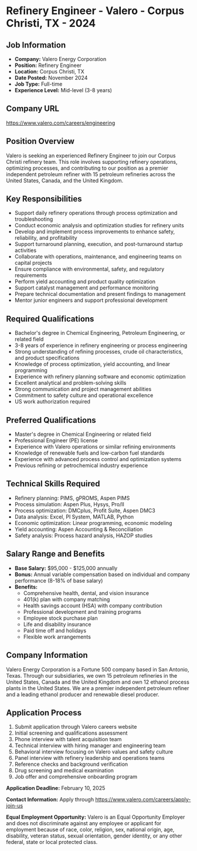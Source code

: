 # Refinery Engineer - Valero - Corpus Christi, TX - 2024

## Job Information
- **Company:** Valero Energy Corporation
- **Position:** Refinery Engineer
- **Location:** Corpus Christi, TX
- **Date Posted:** November 2024
- **Job Type:** Full-time
- **Experience Level:** Mid-level (3-8 years)

## Company URL
https://www.valero.com/careers/engineering

## Position Overview
Valero is seeking an experienced Refinery Engineer to join our Corpus Christi refinery team. This role involves supporting refinery operations, optimizing processes, and contributing to our position as a premier independent petroleum refiner with 15 petroleum refineries across the United States, Canada, and the United Kingdom.

## Key Responsibilities
- Support daily refinery operations through process optimization and troubleshooting
- Conduct economic analysis and optimization studies for refinery units
- Develop and implement process improvements to enhance safety, reliability, and profitability
- Support turnaround planning, execution, and post-turnaround startup activities
- Collaborate with operations, maintenance, and engineering teams on capital projects
- Ensure compliance with environmental, safety, and regulatory requirements
- Perform yield accounting and product quality optimization
- Support catalyst management and performance monitoring
- Prepare technical documentation and present findings to management
- Mentor junior engineers and support professional development

## Required Qualifications
- Bachelor's degree in Chemical Engineering, Petroleum Engineering, or related field
- 3-8 years of experience in refinery engineering or process engineering
- Strong understanding of refining processes, crude oil characteristics, and product specifications
- Knowledge of process optimization, yield accounting, and linear programming
- Experience with refinery planning software and economic optimization
- Excellent analytical and problem-solving skills
- Strong communication and project management abilities
- Commitment to safety culture and operational excellence
- US work authorization required

## Preferred Qualifications
- Master's degree in Chemical Engineering or related field
- Professional Engineer (PE) license
- Experience with Valero operations or similar refining environments
- Knowledge of renewable fuels and low-carbon fuel standards
- Experience with advanced process control and optimization systems
- Previous refining or petrochemical industry experience

## Technical Skills Required
- Refinery planning: PIMS, gPROMS, Aspen PIMS
- Process simulation: Aspen Plus, Hysys, Pro/II
- Process optimization: DMCplus, Profit Suite, Aspen DMC3
- Data analysis: Excel, PI System, MATLAB, Python
- Economic optimization: Linear programming, economic modeling
- Yield accounting: Aspen Accounting & Reconciliation
- Safety analysis: Process hazard analysis, HAZOP studies

## Salary Range and Benefits
- **Base Salary:** $95,000 - $125,000 annually
- **Bonus:** Annual variable compensation based on individual and company performance (8-18% of base salary)
- **Benefits:**
  - Comprehensive health, dental, and vision insurance
  - 401(k) plan with company matching
  - Health savings account (HSA) with company contribution
  - Professional development and training programs
  - Employee stock purchase plan
  - Life and disability insurance
  - Paid time off and holidays
  - Flexible work arrangements

## Company Information
Valero Energy Corporation is a Fortune 500 company based in San Antonio, Texas. Through our subsidiaries, we own 15 petroleum refineries in the United States, Canada and the United Kingdom and own 12 ethanol process plants in the United States. We are a premier independent petroleum refiner and a leading ethanol producer and renewable diesel producer.

## Application Process
1. Submit application through Valero careers website
2. Initial screening and qualifications assessment
3. Phone interview with talent acquisition team
4. Technical interview with hiring manager and engineering team
5. Behavioral interview focusing on Valero values and safety culture
6. Panel interview with refinery leadership and operations teams
7. Reference checks and background verification
8. Drug screening and medical examination
9. Job offer and comprehensive onboarding program

**Application Deadline:** February 10, 2025

**Contact Information:** Apply through https://www.valero.com/careers/apply-join-us

**Equal Employment Opportunity:** Valero is an Equal Opportunity Employer and does not discriminate against any employee or applicant for employment because of race, color, religion, sex, national origin, age, disability, veteran status, sexual orientation, gender identity, or any other federal, state or local protected class.